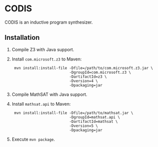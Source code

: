 # CODIS

CODIS is an inductive program synthesizer.

## Installation

1. Compile Z3 with Java support.
2. Install `com.microsoft.z3` to Maven:

        mvn install:install-file -Dfile=/path/to/com.microsoft.z3.jar \
                                 -DgroupId=com.microsoft.z3 \
                                 -DartifactId=z3 \
                                 -Dversion=4 \
                                 -Dpackaging=jar
3. Compile MathSAT with Java support.
4. Install `mathsat.api` to Maven:

        mvn install:install-file -Dfile=/path/to/mathsat.jar \
                                 -DgroupId=mathsat.api \
                                 -DartifactId=mathsat \
                                 -Dversion=5 \
                                 -Dpackaging=jar
5. Execute `mvn package`.
